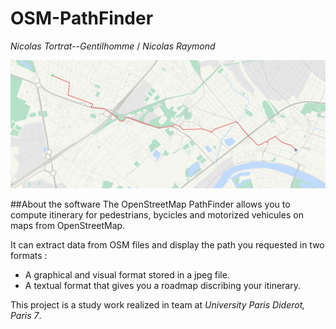 OSM-PathFinder
==============
_Nicolas Tortrat--Gentilhomme_ / _Nicolas Raymond_

![Preview](/images/Preview.jpg)


##About the software
The OpenStreetMap PathFinder allows you to compute itinerary for pedestrians, bycicles and
motorized vehicules on maps from OpenStreetMap.

It can extract data from OSM files and display the path you requested in two formats :
 - A graphical and visual format stored in a jpeg file.
 - A textual format that gives you a roadmap discribing your itinerary.

This project is a study work realized in team at _University Paris Diderot, Paris 7_.
